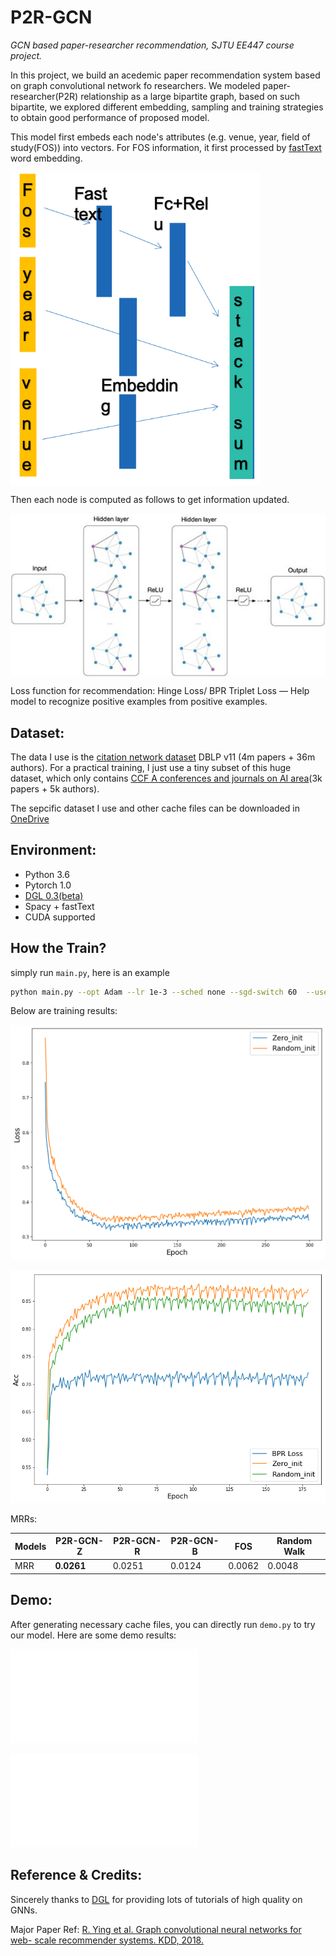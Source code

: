 # P2R-GCN
*GCN based paper-researcher recommendation, SJTU EE447 course project.*

In this project, we build an acedemic paper recommendation system based on graph convolutional network fo researchers. We modeled paper-researcher(P2R) relationship as a large bipartite graph, based on such bipartite, we explored different embedding, sampling and training strategies to obtain good performance of proposed model.

This model first embeds each node's attributes (e.g. venue, year, field of study(FOS)) into vectors. For FOS information, it first processed by [fastText](https://fasttext.cc/) word embedding.

<img src="img/embedding.png" width="400" align=center />

Then each node is computed as follows to get information updated.

<img src="img/gcn.jpg" width="700" align=center />

Loss function for recommendation: Hinge Loss/ BPR Triplet Loss — Help model to recognize positive examples from positive examples.

## Dataset:

The data I use is the [citation network dataset](https://www.aminer.cn/citation) DBLP v11 (4m papers + 36m authors). For a practical training, I just use a tiny subset of this huge dataset, which only contains [CCF A conferences and journals on AI area](https://www.ccf.org.cn/xspj/rgzn/)(3k papers + 5k authors). 

The sepcific dataset I use and other cache files can be downloaded in [OneDrive](https://1drv.ms/f/s!AtiMpA7HPe0QhcsNRDjt73z2suXsIg)

## Environment:

* Python 3.6
* Pytorch 1.0
* [DGL 0.3(beta)](https://www.dgl.ai/)
* Spacy + fastText
* CUDA supported

## How the Train?

simply run `main.py`, here is an example

```bash
python main.py --opt Adam --lr 1e-3 --sched none --sgd-switch 60  --use-feature --layers 3 --n-negs 1 --hard-neg-prob 0.3 --epochs 300 --suffix collect_300_zero_h --zero_h
```

Below are training results:

![loss](img/train_loss.png)

![acc](img/train_acc.png)

MRRs:

| Models | P2R-GCN-Z  | P2R-GCN-R | P2R-GCN-B | FOS    | Random Walk |
| ------ | ---------- | --------- | --------- | ------ | ----------- |
| MRR    | **0.0261** | 0.0251    | 0.0124    | 0.0062 | 0.0048      |

## Demo:

After generating necessary cache files, you can directly run `demo.py` to try our model.
Here are some demo results:

![demo1](img/demo1.pdf)

![demo2](img/demo2.pdf)

## Reference & Credits:

Sincerely thanks to [DGL](https://www.dgl.ai/) for providing lots of tutorials of high quality on GNNs. 

Major Paper Ref: [R. Ying et al. Graph convolutional neural networks for web- scale recommender systems. KDD, 2018.](<https://arxiv.org/abs/1806.01973>)











